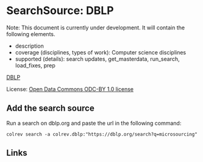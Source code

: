 # SearchSource: DBLP

Note: This document is currently under development. It will contain the following elements.

- description
- coverage (disciplines, types of work): Computer science disciplines
- supported (details): search updates, get_masterdata, run_search, load_fixes, prep

[DBLP](https://dblp.org/)

License: [Open Data Commons ODC-BY 1.0 license](https://dblp.org/db/about/copyright.html)

## Add the search source

Run a search on dblp.org and paste the url in the following command:

```
colrev search -a colrev.dblp:"https://dblp.org/search?q=microsourcing"
```

## Links
